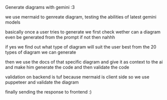 Generate diagrams with gemini :3

we use mermaid to genreate diagram, testing the abilities of latest gemini models 

basically once a user tries to generate we first check wether can a diagram even be generated from the prompt if not then nahhh 

if yes we find out what type of diagram will suit the user best from the 20 types of diagram we can generate

then we use the docs of that specific diagram and give it as context to the ai and make him generate the code and then validate the code 

validation on backend is tuf because mermaid is client side so we use puppeteer and validate the diagram 

finally sending the response to frontend :)
